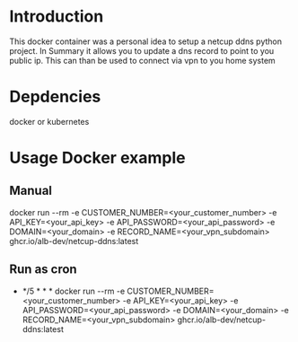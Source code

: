 # Introduction
This docker container was a personal idea to setup a netcup ddns python project. In Summary it allows you to update a dns record to point to you public ip. 
This can than be used to connect via vpn to you home system

# Depdencies 
docker or kubernetes 

# Usage Docker example 

## Manual 
docker run --rm -e CUSTOMER_NUMBER=<your_customer_number> -e API_KEY=<your_api_key> -e API_PASSWORD=<your_api_password> -e DOMAIN=<your_domain> -e RECORD_NAME=<your_vpn_subdomain> ghcr.io/alb-dev/netcup-ddns:latest 

## Run as cron 
* */5 * * * docker run --rm -e CUSTOMER_NUMBER=<your_customer_number> -e API_KEY=<your_api_key> -e API_PASSWORD=<your_api_password> -e DOMAIN=<your_domain> -e RECORD_NAME=<your_vpn_subdomain> ghcr.io/alb-dev/netcup-ddns:latest 
